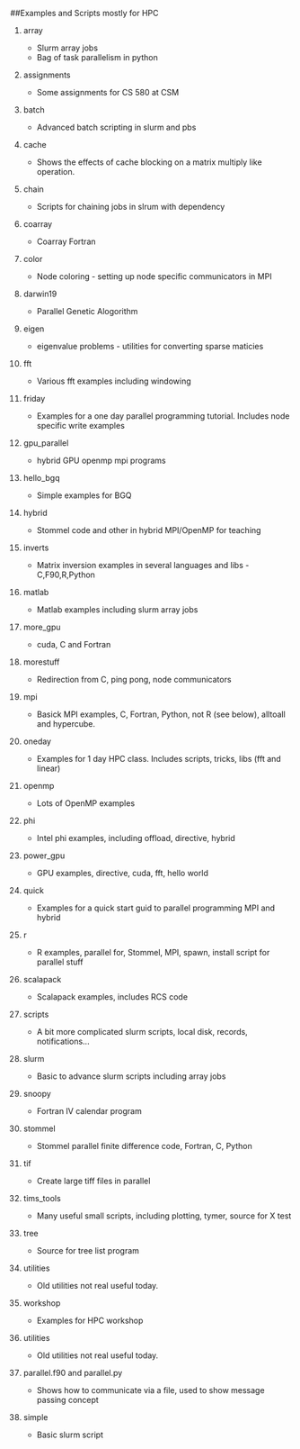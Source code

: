 ##Examples and Scripts mostly for HPC
1. array
	* Slurm array jobs
	* Bag of task parallelism in python

2. assignments
	* Some assignments for CS 580 at CSM

3. batch
	* Advanced batch scripting in slurm and pbs
	
4. cache
	* Shows the effects of cache blocking on a matrix multiply like operation.
	
5. chain
	* Scripts for chaining jobs in slrum with dependency

6. coarray
	* Coarray Fortran 
	
7. color
	* Node coloring - setting up node specific communicators in MPI
	
8. darwin19
	* Parallel Genetic Alogorithm

9. eigen
	* eigenvalue problems - utilities for converting sparse maticies
	
10. fft
	* Various fft examples including windowing

11. friday
	* Examples for a one day parallel programming tutorial. Includes node specific write examples
	
12. gpu_parallel
	* hybrid GPU openmp mpi programs
	
13. hello_bgq
	* Simple examples for BGQ
		
14. hybrid
	* Stommel code and other in hybrid MPI/OpenMP for teaching

15. inverts
	* Matrix inversion examples in several languages and libs - C,F90,R,Python

16. matlab 
	* Matlab examples including slurm array jobs
	
17. more_gpu	
	* cuda, C and Fortran
	
18. morestuff
	* Redirection from C, ping pong, node communicators 
	
19. mpi
	* Basick MPI examples, C, Fortran, Python, not R (see below), alltoall and hypercube.

20. oneday
	* Examples for 1 day HPC class. Includes scripts, tricks, libs (fft and linear)

21. openmp
	* Lots of OpenMP examples

22. phi
	* Intel phi examples, including offload, directive, hybrid

23. power_gpu
	* GPU examples, directive, cuda, fft, hello world

24. quick
	* Examples for a quick start guid to parallel programming MPI and hybrid

25. r
	* R examples, parallel for, Stommel, MPI, spawn, install script for parallel stuff

26. scalapack
	* Scalapack examples, includes RCS code

27. scripts
	* A bit more complicated slurm scripts, local disk, records, notifications...

28. slurm
	* Basic to advance slurm scripts including array jobs

29. snoopy
	* Fortran IV calendar program

30. stommel
	* Stommel parallel finite difference code, Fortran, C, Python

31. tif
	* Create large tiff files in parallel

32. tims_tools
	* Many useful small scripts, including plotting, tymer, source  for X test

33. tree
	* Source for tree list program
	
34. utilities
	* Old utilities not real useful today.
	
35. workshop
	* Examples for HPC workshop
	
36. utilities
	* Old utilities not real useful today.
	
37. parallel.f90 and parallel.py
	* Shows how to communicate via a file, used to show message passing concept
	
38. simple
	* Basic slurm script
